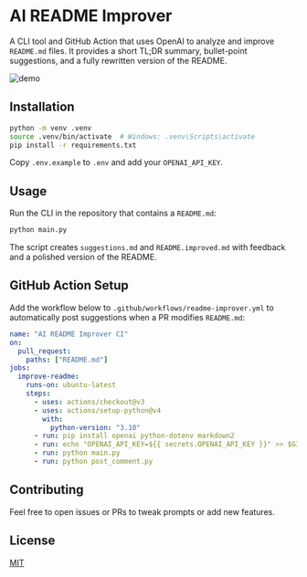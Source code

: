 # AI README Improver

A CLI tool and GitHub Action that uses OpenAI to analyze and improve `README.md` files. It provides a short TL;DR summary, bullet-point suggestions, and a fully rewritten version of the README.

![demo](https://via.placeholder.com/600x200.png?text=AI+README+Improver+Demo)

## Installation

```bash
python -m venv .venv
source .venv/bin/activate  # Windows: .venv\Scripts\activate
pip install -r requirements.txt
```

Copy `.env.example` to `.env` and add your `OPENAI_API_KEY`.

## Usage

Run the CLI in the repository that contains a `README.md`:

```bash
python main.py
```

The script creates `suggestions.md` and `README.improved.md` with feedback and a polished version of the README.

## GitHub Action Setup

Add the workflow below to `.github/workflows/readme-improver.yml` to automatically post suggestions when a PR modifies `README.md`:

```yaml
name: "AI README Improver CI"
on:
  pull_request:
    paths: ["README.md"]
jobs:
  improve-readme:
    runs-on: ubuntu-latest
    steps:
      - uses: actions/checkout@v3
      - uses: actions/setup-python@v4
        with:
          python-version: "3.10"
      - run: pip install openai python-dotenv markdown2
      - run: echo "OPENAI_API_KEY=${{ secrets.OPENAI_API_KEY }}" >> $GITHUB_ENV
      - run: python main.py
      - run: python post_comment.py
```

## Contributing

Feel free to open issues or PRs to tweak prompts or add new features.

## License

[MIT](LICENSE)

